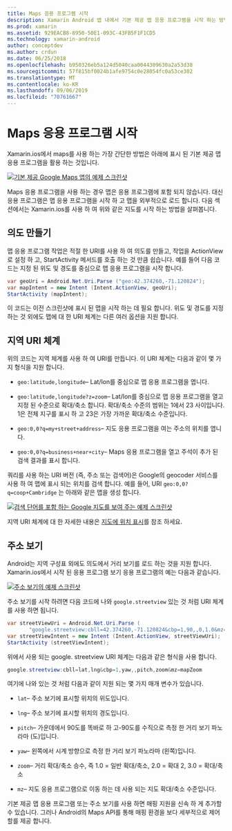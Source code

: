 ```yaml
---
title: Maps 응용 프로그램 시작
description: Xamarin Android 앱 내에서 기본 제공 맵 응용 프로그램을 시작 하는 방법입니다.
ms.prod: xamarin
ms.assetid: 929EACB8-8950-50E1-093C-43FB5F1F1CD5
ms.technology: xamarin-android
author: conceptdev
ms.author: crdun
ms.date: 06/25/2018
ms.openlocfilehash: b950326eb5a124d5040caa0044309630a2a53d38
ms.sourcegitcommit: 57f815bf0024b1afe9754c0e28054fc0a53ce302
ms.translationtype: MT
ms.contentlocale: ko-KR
ms.lasthandoff: 09/06/2019
ms.locfileid: "70761667"
---
```

# <a name="launching-the-maps-application"></a>Maps 응용 프로그램 시작

Xamarin.ios에서 maps를 사용 하는 가장 간단한 방법은 아래에 표시 된 기본 제공 맵 응용 프로그램을 활용 하는 것입니다.

[![기본 제공 Google Maps 앱의 예제 스크린샷](maps-application-images/01-mapsapplication.png)](maps-application-images/01-mapsapplication.png#lightbox)

Maps 응용 프로그램을 사용 하는 경우 맵은 응용 프로그램에 포함 되지 않습니다. 대신 응용 프로그램은 맵 응용 프로그램을 시작 하 고 맵을 외부적으로 로드 합니다. 다음 섹션에서는 Xamarin.ios를 사용 하 여 위와 같은 지도를 시작 하는 방법을 살펴봅니다.

## <a name="creating-the-intent"></a>의도 만들기

맵 응용 프로그램 작업은 적절 한 URI를 사용 하 여 의도를 만들고, 작업을 ActionView로 설정 하 고, StartActivity 메서드를 호출 하는 것 만큼 쉽습니다. 예를 들어 다음 코드는 지정 된 위도 및 경도를 중심으로 맵 응용 프로그램을 시작 합니다.

```csharp
var geoUri = Android.Net.Uri.Parse ("geo:42.374260,-71.120824");
var mapIntent = new Intent (Intent.ActionView, geoUri);
StartActivity (mapIntent);
```

이 코드는 이전 스크린샷에 표시 된 맵을 시작 하는 데 필요 합니다. 위도 및 경도를 지정 하는 것 외에도 맵에 대 한 URI 체계는 다른 여러 옵션을 지원 합니다.

## <a name="geo-uri-scheme"></a>지역 URI 체계

위의 코드는 지역 체계를 사용 하 여 URI를 만듭니다. 이 URI 체계는 다음과 같이 몇 가지 형식을 지원 합니다.

- `geo:latitude,longitude`&ndash; Lat/lon를 중심으로 맵 응용 프로그램을 엽니다. 

- `geo:latitude,longitude?z=zoom`&ndash; Lat/lon를 중심으로 맵 응용 프로그램을 열고 지정 된 수준으로 확대/축소 합니다. 확대/축소 수준의 범위는 1에서 23 사이입니다. 1은 전체 지구를 표시 하 고 23은 가장 가까운 확대/축소 수준입니다.

- `geo:0,0?q=my+street+address`&ndash; 지도 응용 프로그램을 여는 주소의 위치를 엽니다. 

- `geo:0,0?q=business+near+city`&ndash; Maps 응용 프로그램을 열고 주석이 추가 된 검색 결과를 표시 합니다. 

쿼리를 사용 하는 URI 버전 (즉, 주소 또는 검색어)은 Google의 geocoder 서비스를 사용 하 여 맵에 표시 되는 위치를 검색 합니다. 예를 들어, URI `geo:0,0?q=coop+Cambridge` 는 아래와 같은 맵을 생성 합니다.

[![검색 단어를 포함 하는 Google 지도를 보여 주는 예제 스크린샷](maps-application-images/02-mapsearch.png)](maps-application-images/02-mapsearch.png#lightbox)

지역 URI 체계에 대 한 자세한 내용은 [지도에 위치 표시](https://developer.android.com/guide/components/intents-common.html#Maps)를 참조 하세요.

## <a name="street-view"></a>주소 보기

Android는 지역 구성표 외에도 의도에서 거리 보기를 로드 하는 것을 지원 합니다. Xamarin.ios에서 시작 된 응용 프로그램 보기 응용 프로그램의 예는 다음과 같습니다.

[![주소 보기의 예제 스크린샷](maps-application-images/03-streetview.png)](maps-application-images/03-streetview.png#lightbox)

주소 보기를 시작 하려면 다음 코드에 나와 `google.streetview` 있는 것 처럼 URI 체계를 사용 하면 됩니다.

```csharp
var streetViewUri = Android.Net.Uri.Parse (
       "google.streetview:cbll=42.374260,-71.120824&cbp=1,90,,0,1.0&mz=20");  
var streetViewIntent = new Intent (Intent.ActionView, streetViewUri);  
StartActivity (streetViewIntent);
```

위에서 사용 되는 google. streetview URI 체계는 다음과 같은 형식을 사용 합니다.

```csharp
google.streetview:cbll=lat,lng&cbp=1,yaw,,pitch,zoom&mz=mapZoom
```

여기에 나와 있는 것 처럼 다음과 같이 지원 되는 몇 가지 매개 변수가 있습니다.

- `lat`&ndash; 주소 보기에 표시할 위치의 위도입니다.

- `lng`&ndash; 주소 보기에 표시할 위치의 경도입니다.

- `pitch`&ndash; 가운데에서 90도를 똑바로 하 고-90도를 수직으로 측정 한 거리 보기 파노라마 (도)입니다.

- `yaw`&ndash; 왼쪽에서 시계 방향으로 측정 한 거리 보기 파노라마 (왼쪽)입니다.

- `zoom`&ndash; 거리 확대/축소 승수, 즉 1.0 = 일반 확대/축소, 2.0 = 확대 2, 3.0 = 확대/축소

- `mz`&ndash; 지도 응용 프로그램으로 이동 하는 데 사용 되는 지도 확대/축소 수준입니다.

기본 제공 맵 응용 프로그램 또는 주소 보기를 사용 하면 매핑 지원을 신속 하 게 추가할 수 있습니다. 그러나 Android의 Maps API를 통해 매핑 환경을 보다 세부적으로 제어할를 제공 합니다.
